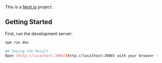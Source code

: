 This is a [Next.js](https://nextjs.org/) project .

## Getting Started

First, run the development server:

```bash
npm run dev

## Seeing the Result
Open [http://localhost:3000](http://localhost:3000) with your browser to see the result.
